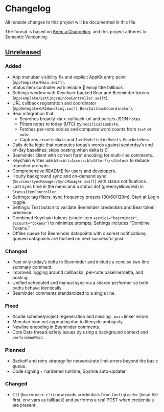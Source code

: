 # Changelog

All notable changes to this project will be documented in this file.

The format is based on [Keep a Changelog](https://keepachangelog.com/en/1.1.0/),
and this project adheres to [Semantic Versioning](https://semver.org/spec/v2.0.0.html).

## [Unreleased]
### Added
- App menubar visibility fix and explicit AppKit entry point (`AppTemplate/Main.swift`).
- Status item controller with reliable 🐻 emoji title fallback.
- Settings window with Keychain-backed Bear and Beeminder tokens (`AppTemplate/SettingsWindowController.swift`).
- URL callback registration and coordinator (`AppDelegate+URLHandling.swift`, `BearCallbackCoordinator`).
- Bear integration that:
  - Searches broadly via x-callback-url and parses JSON `notes`.
  - Filters notes to today (UTC) by `modificationDate`.
  - Fetches per-note bodies and computes word counts from `text` or `note`.
  - Captures `creationDate` and `lastModified` in `Models.BearNoteMeta`.
- Daily delta logic that computes today’s words against yesterday’s end-of-day baselines; skips posting when delta is 0.
- Beeminder client with correct form encoding for multi-line comments.
- Keychain writes use `kSecAttrAccessibleAfterFirstUnlock` to reduce repeated prompts.
- Comprehensive README for users and developers.
 - Hourly background sync and on-demand sync (`Sources/SyncManager/SyncManager.swift`) with status notifications.
 - Last sync time in the menu and a status dot (green/yellow/red) in `StatusItemController`.
 - Settings: tag filters, sync frequency presets (30/60/120m), Start at Login toggle.
 - Settings: Test button to validate Beeminder credentials and Bear token presence.
 - Combined Keychain tokens (single item `service="bearminder"`, `account="tokens"`) to minimize prompts; Settings includes “Combine Tokens.”
 - Offline queue for Beeminder datapoints with discreet notifications; queued datapoints are flushed on next successful post.

### Changed
- Post only today’s delta to Beeminder and include a concise two-line summary comment.
- Improved logging around callbacks, per-note baseline/delta, and posting.
 - Unified scheduled and manual sync via a shared performer so both paths behave identically.
 - Beeminder comments standardized to a single line.

### Fixed
- Xcode scheme/project regeneration and missing `_main` linker errors.
- Menubar icon not appearing due to lifecycle ambiguity.
- Newline encoding in Beeminder comments.
 - Core Data thread-safety issues by using a background context and `performAndWait`.

### Planned
- Backoff and retry strategy for network/rate limit errors beyond the basic queue.
- Code signing + hardened runtime; Sparkle auto-updater.

### Changed
- CLI (`bearminder-cli`) now reads credentials from `ConfigLoader` (local file first, env vars as fallback) and performs a real POST when credentials are present.

[Unreleased]: https://github.com/brennanbrown/bearminder/compare/HEAD...HEAD
